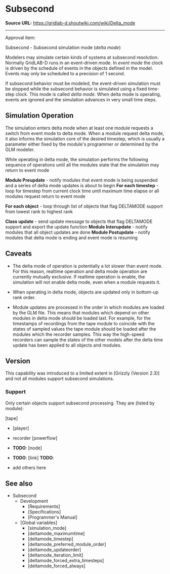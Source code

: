 # Subsecond

**Source URL:** https://gridlab-d.shoutwiki.com/wiki/Delta_mode

---
 
 
Approval item:  

Subsecond \- Subsecond simulation mode (_delta mode_) 

Modelers may simulate certain kinds of systems at subsecond resolution. Normally GridLAB-D runs in an event-driven mode. In _event mode_ the clock is driven by the schedule of events in the objects defined in the model. Events may only be scheduled to a precision of 1 second. 

If subsecond behavior must be modeled, the event-driven simulation must be stopped while the subsecond behavior is simulated using a fixed time-step clock. This mode is called _delta mode_. When delta mode is operating, events are ignored and the simulation advances in very small time steps. 

## Simulation Operation

The simulation enters delta mode when at least one module requests a switch from event mode to delta mode. When a module request delta mode, it also informs the simulation core of the desired timestep, which is usually a parameter either fixed by the module's programmer or determined by the GLM modeler. 

While operating in delta mode, the simulation performs the following sequence of operations until all the modules state that the simulation may return to event mode 

  **Module Preupdate** \- notify modules that event mode is being suspended and a series of delta mode updates is about to begin
  **For each timestep** \- loop for timestep from current clock time until maximum time elapse or all modules request return to event mode 

  **For each object** \- loop through list of objects that flag DELTAMODE support from lowest rank to highest rank 

  **Class update** \- send update message to objects that flag DELTAMODE support and export the update function
  **Module Interupdate** \- notify modules that all object updates are done
  **Module Postupdate** \- notify modules that delta mode is ending and event mode is resuming

## Caveats

  * The delta mode of operation is potentially a lot slower than event mode. For this reason, realtime operation and delta mode operation are currently mutually exclusive. If realtime operation is enable, the simulation will not enable delta mode, even when a module requests it.

  * When operating in delta mode, objects are updated only in bottom-up rank order.

  * Module updates are processed in the order in which modules are loaded by the GLM file. This means that modules which depend on other modules in delta mode should be loaded last. For example, for the timestamps of recordings from the tape module to coincide with the states of sampled values the tape module should be loaded after the modules which the recorder samples. This way the high-speed recorders can sample the states of the other models after the delta time update has been applied to all objects and modules.
## Version

This capability was introduced to a limited extent in [Grizzly (Version 2.3)] and not all modules support subsecond simulations. 

### Support

Only certain objects support subsecond processing. They are (listed by module): 

[tape]
    

  * [player]
  * recorder
[powerflow]
    

  * **TODO**:  [node]
  * **TODO**:  [link]
**TODO**: 
    

  * add others here
## See also

  * Subsecond
    * Development 
      * [Requirements]
      * [Specifications]
      * [Programmer's Manual]
    * [Global variables]
      * [simulation_mode]
      * [deltamode_maximumtime]
      * [deltamode_timestep]
      * [deltamode_preferred_module_order]
      * [deltamode_updateorder]
      * [deltamode_iteration_limit]
      * [deltamode_forced_extra_timesteps]
      * [deltamode_forced_always]

